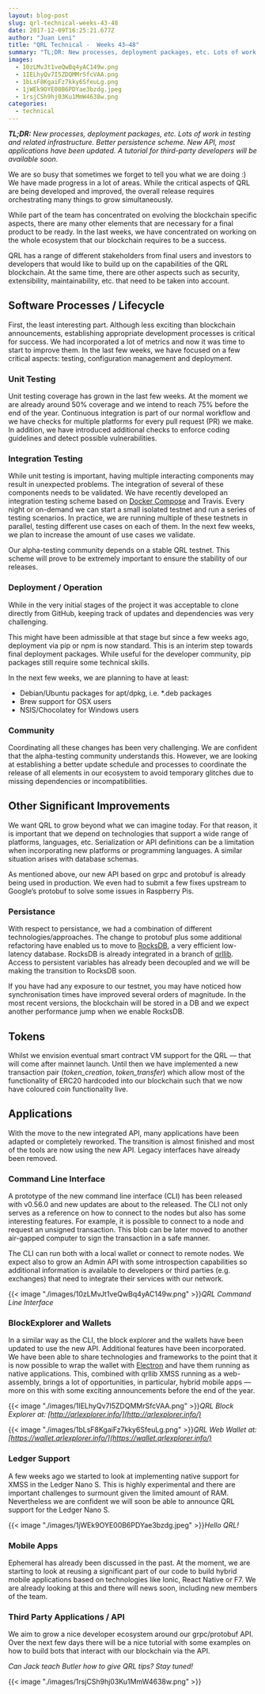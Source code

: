```yaml
---
layout: blog-post
slug: qrl-technical-weeks-43-48
date: 2017-12-09T16:25:21.677Z
author: "Juan Leni"
title: "QRL Technical -  Weeks 43–48"
summary: "TL;DR: New processes, deployment packages, etc. Lots of work in testing and related infrastructure. Better persistence scheme. New API, most applications have been updated. A tutorial for third-party developers will be available soon."
images:
  - 10zLMvJt1veQwBq4yAC149w.png
  - 1IELhyQv7I5ZDQMMrSfcVAA.png
  - 1bLsF8KgaiFz7kky6SfeuLg.png
  - 1jWEk9OYE00B6PDYae3bzdg.jpeg
  - 1rsjCSh9hj03Ku1MmW4638w.png
categories:
  - technical
---
```


***TL;DR:** New processes, deployment packages, etc. Lots of work in testing and related infrastructure. Better persistence scheme. New API, most applications have been updated. A tutorial for third-party developers will be available soon.*

We are so busy that sometimes we forget to tell you what we are doing :) We have made progress in a lot of areas. While the critical aspects of QRL are being developed and improved, the overall release requires orchestrating many things to grow simultaneously.

While part of the team has concentrated on evolving the blockchain specific aspects, there are many other elements that are necessary for a final product to be ready. In the last weeks, we have concentrated on working on the whole ecosystem that our blockchain requires to be a success.

QRL has a range of different stakeholders from final users and investors to developers that would like to build up on the capabilities of the QRL blockchain. At the same time, there are other aspects such as security, extensibility, maintainability, etc. that need to be taken into account.

## Software Processes / Lifecycle

First, the least interesting part. Although less exciting than blockchain announcements, establishing appropriate development processes is critical for success. We had incorporated a lot of metrics and now it was time to start to improve them. In the last few weeks, we have focused on a few critical aspects: testing, configuration management and deployment.

### Unit Testing

Unit testing coverage has grown in the last few weeks. At the moment we are already around 50% coverage and we intend to reach 75% before the end of the year. Continuous integration is part of our normal workflow and we have checks for multiple platforms for every pull request (PR) we make. In addition, we have introduced additional checks to enforce coding guidelines and detect possible vulnerabilities.

### Integration Testing

While unit testing is important, having multiple interacting components may result in unexpected problems. The integration of several of these components needs to be validated. We have recently developed an integration testing scheme based on [Docker Compose](https://docs.docker.com/compose/overview/) and Travis. Every night or on-demand we can start a small isolated testnet and run a series of testing scenarios. In practice, we are running multiple of these testnets in parallel, testing different use cases on each of them. In the next few weeks, we plan to increase the amount of use cases we validate.

Our alpha-testing community depends on a stable QRL testnet. This scheme will prove to be extremely important to ensure the stability of our releases.

### Deployment / Operation

While in the very initial stages of the project it was acceptable to clone directly from GitHub, keeping track of updates and dependencies was very challenging.

This might have been admissible at that stage but since a few weeks ago, deployment via pip or npm is now standard. This is an interim step towards final deployment packages. While useful for the developer community, pip packages still require some technical skills.

In the next few weeks, we are planning to have at least:

* Debian/Ubuntu packages for apt/dpkg, i.e. \*.deb packages
* Brew support for OSX users
* NSIS/Chocolatey for Windows users

### Community

Coordinating all these changes has been very challenging. We are confident that the alpha-testing community understands this. However, we are looking at establishing a better update schedule and processes to coordinate the release of all elements in our ecosystem to avoid temporary glitches due to missing dependencies or incompatibilities.

## Other Significant Improvements

We want QRL to grow beyond what we can imagine today. For that reason, it is important that we depend on technologies that support a wide range of platforms, languages, etc. Serialization or API definitions can be a limitation when incorporating new platforms or programming languages. A similar situation arises with database schemas.

As mentioned above, our new API based on grpc and protobuf is already being used in production. We even had to submit a few fixes upstream to Google’s protobuf to solve some issues in Raspberry Pis.

### Persistance

With respect to persistance, we had a combination of different technologies/approaches. The change to protobuf plus some additional refactoring have enabled us to move to [RocksDB](http://rocksdb.org/), a very efficient low-latency database. RocksDB is already integrated in a branch of [qrllib](https://github.com/theQRL/qrllib). Access to persistent variables has already been decoupled and we will be making the transition to RocksDB soon.

If you have had any exposure to our testnet, you may have noticed how synchronisation times have improved several orders of magnitude. In the most recent versions, the blockchain will be stored in a DB and we expect another performance jump when we enable RocksDB.

## Tokens

Whilst we envision eventual smart contract VM support for the QRL — that will come after mainnet launch. Until then we have implemented a new transaction pair (*token_creation*, *token_transfer*) which allow most of the functionality of ERC20 hardcoded into our blockchain such that we now have coloured coin functionality live.

## Applications

With the move to the new integrated API, many applications have been adapted or completely reworked. The transition is almost finished and most of the tools are now using the new API. Legacy interfaces have already been removed.

### Command Line Interface

A prototype of the new command line interface (CLI) has been released with v0.56.0 and new updates are about to the released. The CLI not only serves as a reference on how to connect to the nodes but also has some interesting features. For example, it is possible to connect to a node and request an unsigned transaction. This blob can be later moved to another air-gapped computer to sign the transaction in a safe manner.

The CLI can run both with a local wallet or connect to remote nodes. We expect also to grow an Admin API with some introspection capabilities so additional information is available to developers or third parties (e.g. exchanges) that need to integrate their services with our network.

{{< image "./images/10zLMvJt1veQwBq4yAC149w.png" >}}*QRL Command Line Interface*

### BlockExplorer and Wallets

In a similar way as the CLI, the block explorer and the wallets have been updated to use the new API. Additional features have been incorporated. We have been able to share technologies and frameworks to the point that it is now possible to wrap the wallet with [Electron](https://electronjs.org/) and have them running as native applications. This, combined with qrllib XMSS running as a web-assembly, brings a lot of opportunities, in particular, hybrid mobile apps — more on this with some exciting announcements before the end of the year.

{{< image "./images/1IELhyQv7I5ZDQMMrSfcVAA.png" >}}*QRL Block Explorer at: [http://qrlexplorer.info/](http://qrlexplorer.info/)*

{{< image "./images/1bLsF8KgaiFz7kky6SfeuLg.png" >}}*QRL Web Wallet at: [https://wallet.qrlexplorer.info/](https://wallet.qrlexplorer.info/)*

### Ledger Support

A few weeks ago we started to look at implementing native support for XMSS in the Ledger Nano S. This is highly experimental and there are important challenges to surmount given the limited amount of RAM. Nevertheless we are confident we will soon be able to announce QRL support for the Ledger Nano S.

{{< image "./images/1jWEk9OYE00B6PDYae3bzdg.jpeg" >}}*Hello QRL!*

### Mobile Apps

Ephemeral has already been discussed in the past. At the moment, we are starting to look at reusing a significant part of our code to build hybrid mobile applications based on technologies like Ionic, React Native or F7. We are already looking at this and there will news soon, including new members of the team.

### Third Party Applications / API

We aim to grow a nice developer ecosystem around our grpc/protobuf API. Over the next few days there will be a nice tutorial with some examples on how to build bots that interact with our blockchain via the API.

*Can Jack teach Butler how to give QRL tips? Stay tuned!*

{{< image "./images/1rsjCSh9hj03Ku1MmW4638w.png" >}}